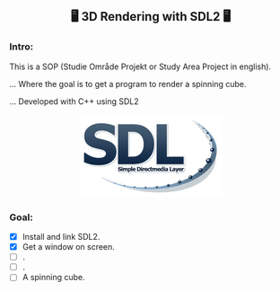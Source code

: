 <h2 align="center">
🖥 3D Rendering with SDL2 🖥
</h2>

### Intro:
This is a SOP (Studie Område Projekt or Study Area Project in english).

...
Where the goal is to get a program to render a spinning cube.

... Developed with C++ using SDL2


<div align="center">
<img src="./res/SDL2.png" alt="SDL2 logo image">
</div>

### Goal:
- [x] Install and link SDL2.
- [x] Get a window on screen.
- [ ] .
- [ ] .
- [ ] A spinning cube.
